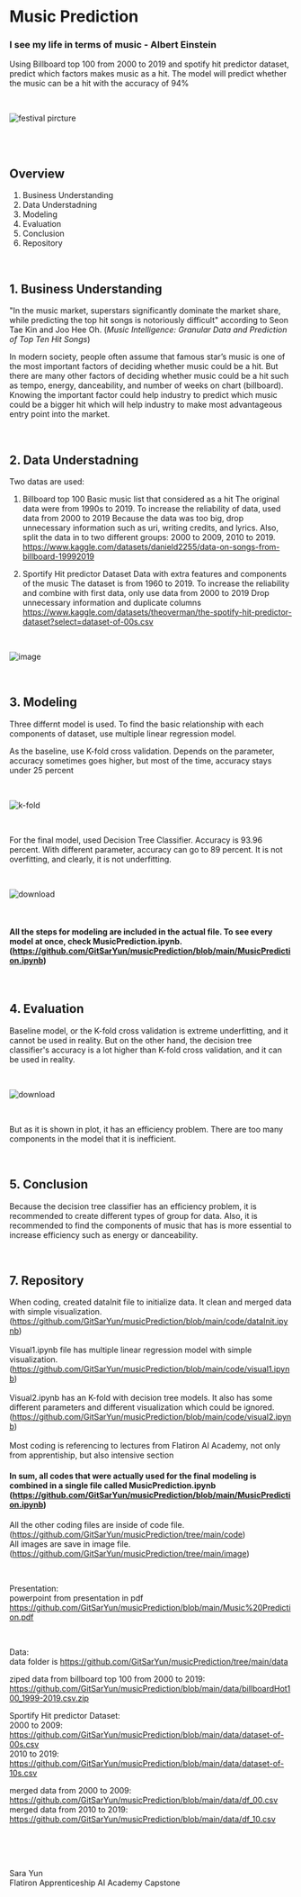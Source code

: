 # Music Prediction
### I see my life in terms of music - Albert Einstein



Using Billboard top 100 from 2000 to 2019 and spotify hit predictor dataset, predict which factors makes music as a hit. The model will predict whether the music can be a hit with the accuracy of 94%

<br>

![festival pircture](image/festival.png)

<br><br>

## Overview

1. Business Understanding
2. Data Understadning
3. Modeling
4. Evaluation
5. Conclusion
7. Repository

<br>

## 1. Business Understanding
"In the music market, superstars significantly dominate the market share, while predicting the top hit songs is notoriously difficult" according to Seon Tae Kin and Joo Hee Oh. (*Music Intelligence: Granular Data and Prediction of Top Ten Hit Songs*) <br>

In modern society, people often assume that famous star’s music is one of the most important factors of deciding whether music could be a hit. But there are many other factors of deciding whether music could be a hit such as tempo, energy, danceability, and number of weeks on chart (billboard). <br>
Knowing the important factor could help industry to predict which music could be a bigger hit which will help industry to make most advantageous entry point into the market.


<br>

## 2. Data Understadning

Two datas are used: <br>

1. Billboard top 100
Basic music list that considered as a hit
The original data were from 1990s to 2019. To increase the reliability of data, used data from 2000 to 2019
Because the data was too big, drop unnecessary information such as uri, writing credits, and lyrics.
Also, split the data in to two different groups: 2000 to 2009, 2010 to 2019.
https://www.kaggle.com/datasets/danield2255/data-on-songs-from-billboard-19992019 


2. Sportify Hit predictor Dataset
Data with extra features and components of the music
The dataset is from 1960 to 2019. To increase the reliability and combine with first data, only use data from 2000 to 2019
Drop unnecessary information and duplicate columns
https://www.kaggle.com/datasets/theoverman/the-spotify-hit-predictor-dataset?select=dataset-of-00s.csv

<br>

![image](https://user-images.githubusercontent.com/115171856/229910469-67afde62-b45a-4979-8a60-19ab8d8acadf.png)


<br>

## 3. Modeling

Three differnt model is used.
To find the basic relationship with each components of dataset, use multiple linear regression model.

As the baseline, use K-fold cross validation. Depends on the parameter, accuracy sometimes goes higher, but most of the time, accuracy stays under 25 percent

<br>

![k-fold](image/KNeighbor_2.png)

<br>

For the final model, used Decision Tree Classifier. Accuracy is 93.96 percent. With different parameter, accuracy can go to 89 percent. It is not overfitting, and clearly, it is not underfitting.

<br>

![download](https://user-images.githubusercontent.com/115171856/230223164-eb28719b-ae6d-46ca-8df3-b12f325a03d4.png)


<br>

#### All the steps for modeling are included in the actual file. To see every model at once, check MusicPrediction.ipynb. (https://github.com/GitSarYun/musicPrediction/blob/main/MusicPrediction.ipynb)  <br>

<br>

## 4. Evaluation

Baseline model, or the K-fold cross validation is extreme underfitting, and it cannot be used in reality. But on the other hand, the decision tree classifier's accuracy is a lot higher than K-fold cross validation, and it can be used in reality. <br>

<br>

![download](https://user-images.githubusercontent.com/115171856/230223290-15fc1a0b-a0c4-4680-a4e9-14b682a9637a.png)


<br>

But as it is shown in plot, it has an efficiency problem. There are too many components in the model that it is inefficient.

<br>

## 5. Conclusion

Because the decision tree classifier has an efficiency problem, it is recommended to create different types of group for data. Also, it is recommended to find the components of music that has is more essential to increase efficiency such as energy or danceability.


<br>

## 7. Repository

When coding, created dataInit file to initialize data. It clean and merged data with simple visualization. (https://github.com/GitSarYun/musicPrediction/blob/main/code/dataInit.ipynb) <br> <br>
Visual1.ipynb file has multiple linear regression model with simple visualization. (https://github.com/GitSarYun/musicPrediction/blob/main/code/visual1.ipynb) <br><br>
Visual2.ipynb has an K-fold with decision tree models. It also has some different parameters and different visualization which could be ignored. (https://github.com/GitSarYun/musicPrediction/blob/main/code/visual2.ipynb) <br><br>
Most coding is referencing to lectures from Flatiron AI Academy, not only from apprentiship, but also intensive section <br>

#### In sum, all codes that were actually used for the final modeling is combined in a single file called MusicPrediction.ipynb (https://github.com/GitSarYun/musicPrediction/blob/main/MusicPrediction.ipynb)  <br>

All the other coding files are inside of code file. (https://github.com/GitSarYun/musicPrediction/tree/main/code) <br>
All images are save in image file. (https://github.com/GitSarYun/musicPrediction/tree/main/image)

<br>

Presentation: <br>
powerpoint from presentation in pdf <br>
https://github.com/GitSarYun/musicPrediction/blob/main/Music%20Prediction.pdf
<br>


<br>

Data: <br>
data folder is https://github.com/GitSarYun/musicPrediction/tree/main/data

ziped data from billboard top 100 from 2000 to 2019: <br>
https://github.com/GitSarYun/musicPrediction/blob/main/data/billboardHot100_1999-2019.csv.zip <br>

Sportify Hit predictor Dataset: <br>
2000 to 2009: https://github.com/GitSarYun/musicPrediction/blob/main/data/dataset-of-00s.csv <br>
2010 to 2019: https://github.com/GitSarYun/musicPrediction/blob/main/data/dataset-of-10s.csv <br>

merged data from 2000 to 2009: https://github.com/GitSarYun/musicPrediction/blob/main/data/df_00.csv <br>
merged data from 2010 to 2019: https://github.com/GitSarYun/musicPrediction/blob/main/data/df_10.csv <br>

<br><br><br>

Sara Yun <br>
Flatiron Apprenticeship AI Academy Capstone
